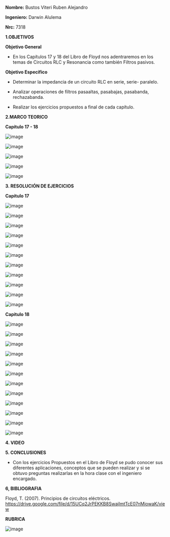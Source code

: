 **Nombre:** Bustos Viteri Ruben Alejandro

**Ingeniero:** Darwin Alulema

**Nrc:** 7318

**1.OBJETIVOS**

**Objetivo General**

* En los Capítulos 17 y 18 del Libro de Floyd nos adentraremos en los temas de Circuitos RLC y Resonancia como también Filtros pasivos.

**Objetivo Especifico**

* Determinar la impedancia de un circuito RLC en serie, serie- paralelo.

* Analizar operaciones de filtros pasaaltas, pasabajas, pasabanda, rechazabanda.

* Realizar los ejercicios propuestos a final de cada capítulo.

**2.MARCO TEORICO**

**Capitulo 17 - 18**

![image](https://user-images.githubusercontent.com/105680588/187322913-4db93965-f65f-4806-926e-b86abae58403.png)

![image](https://user-images.githubusercontent.com/105680588/187322938-019046e6-e0a9-412c-904c-ae80832b1a05.png)

![image](https://user-images.githubusercontent.com/105680588/187322975-3bf4f3b8-8c3f-45f1-bbef-30a2a8c8b3e2.png)

![image](https://user-images.githubusercontent.com/105680588/187323030-66a024ca-8c71-4b9f-886e-31cecc807f64.png)

![image](https://user-images.githubusercontent.com/105680588/187323065-63331a6d-9cad-43f2-9d66-afb7515cf7b4.png)


**3. RESOLUCIÓN DE EJERCICIOS**

**Capitulo 17**

![image](https://user-images.githubusercontent.com/105680588/187354473-821fb26c-9c03-4513-8a90-a63d464a8b54.png)

![image](https://user-images.githubusercontent.com/105680588/187354537-c876f62d-686d-4858-b571-bcd71cd8a948.png)

![image](https://user-images.githubusercontent.com/105680588/187354572-17082bbb-1fd6-4ae5-b7a6-0c15bd1627d4.png)

![image](https://user-images.githubusercontent.com/105680588/187354627-f6d327e8-8551-4b87-b86c-9132ddda37f2.png)

![image](https://user-images.githubusercontent.com/105680588/187354678-00b738c7-a938-4e70-99c5-204b1a377732.png)

![image](https://user-images.githubusercontent.com/105680588/187354713-de35e478-a1a0-4ed4-a782-30d85714b84c.png)

![image](https://user-images.githubusercontent.com/105680588/187354763-84421ae6-844d-4972-9371-96dbf78e89fc.png)

![image](https://user-images.githubusercontent.com/105680588/187354821-19e2573f-77fd-4028-bc17-7870c1261dcd.png)

![image](https://user-images.githubusercontent.com/105680588/187354885-45766f31-a126-4417-9654-ff033ec308a3.png)

![image](https://user-images.githubusercontent.com/105680588/187354924-364efc6b-1398-4fe6-ad88-c1176cd54263.png)

![image](https://user-images.githubusercontent.com/105680588/187354960-eff6df24-e2e7-47cb-972b-831dd5733c2d.png)

**Capitulo 18**

![image](https://user-images.githubusercontent.com/105680588/187356392-c19d3d92-24a9-44e8-aaa5-5c6071ad0d09.png)

![image](https://user-images.githubusercontent.com/105680588/187356428-361f3636-7467-40c0-8e4a-ededa7d5fd1b.png)

![image](https://user-images.githubusercontent.com/105680588/187356507-911b6143-9bbf-4e01-af4e-28aaa9cc18d5.png)

![image](https://user-images.githubusercontent.com/105680588/187356533-fbd05f9c-fffa-4f4e-8181-555a9c6015d3.png)

![image](https://user-images.githubusercontent.com/105680588/187356556-d0f97b3d-09ba-4086-8bfb-e89b8fdfb2f1.png)

![image](https://user-images.githubusercontent.com/105680588/187356586-bef299f9-5b58-4c48-8bd2-1c7d478d56f3.png)

![image](https://user-images.githubusercontent.com/105680588/187356632-e28abe61-8680-4d2f-a0db-77f51a376105.png)

![image](https://user-images.githubusercontent.com/105680588/187356690-dcb3d6d1-24db-4fe3-91a3-b0345d4e22c0.png)

![image](https://user-images.githubusercontent.com/105680588/187356746-9cf40226-b862-4992-bbae-7c45c3f0422f.png)

![image](https://user-images.githubusercontent.com/105680588/187356785-02cc2b8d-ffc1-4c52-bcc3-6271f1bfcc36.png)

![image](https://user-images.githubusercontent.com/105680588/187356817-28c585ad-a8d2-4590-8b2c-e1fa0750ea60.png)

![image](https://user-images.githubusercontent.com/105680588/187356843-6c079f81-6d51-4b68-b0ba-3fa6cd0af688.png)

**4. VIDEO**

**5. CONCLUSIONES**

* Con los ejercicios Propuestos en el Libro de Floyd se pudo conocer sus diferentes aplicaciones, conceptos que se pueden realizar y si se obtuvo preguntas realizarlas en la hora clase con el ingeniero encargado.

**6, BIBLIOGRAFIA**

Floyd, T. (2007). Principios de circuitos eléctricos. https://drive.google.com/file/d/15UCq2JrPEKKB8SwajlmtTcE07nMiowaK/view

**RUBRICA**

![image](https://user-images.githubusercontent.com/105680588/187305842-0b759aa2-8e0b-4e4d-a3ba-280798f5fbef.png)

